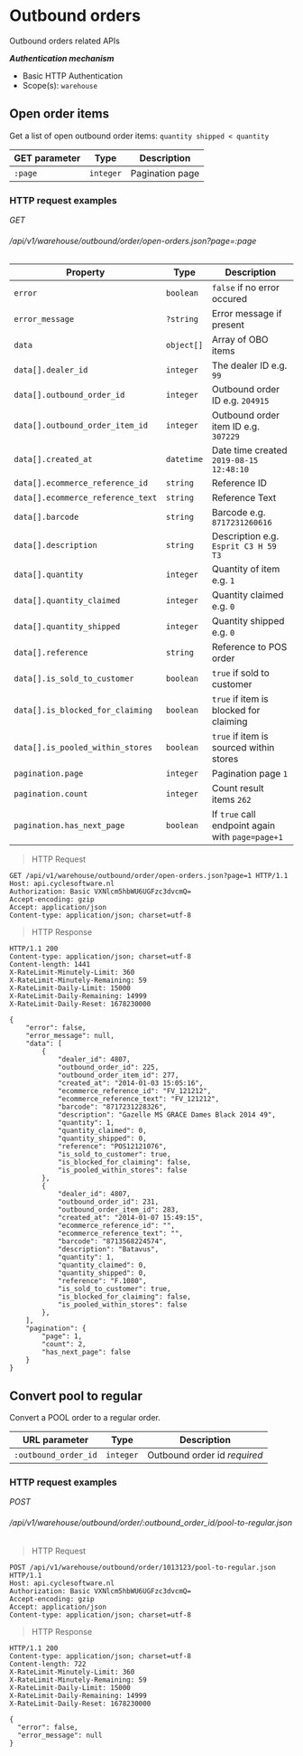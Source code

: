 # Outbound orders #

Outbound orders related APIs

***Authentication mechanism***

- Basic HTTP Authentication
- Scope(s): `warehouse`


## Open order items ##

Get a list of open outbound order items: `quantity shipped < quantity`

| GET parameter | Type      | Description     |
|---------------|-----------|-----------------|
| `:page`       | `integer` | Pagination page |


### HTTP request examples ###

<div class="api-endpoint">
	<div class="endpoint-data">
		<i class="label label-post">GET</i>
		<h6>/api/v1/warehouse/outbound/order/open-orders.json?page=:page</h6>
	</div>
</div>


| Property                          | Type       | Description                                      |
|-----------------------------------|------------|--------------------------------------------------|
| `error`                           | `boolean`  | `false` if no error occured                      |
| `error_message`                   | `?string`  | Error message if present                         |
| `data`                            | `object[]` | Array of OBO items                               |
| `data[].dealer_id`                | `integer`  | The dealer ID e.g. `99`                          |
| `data[].outbound_order_id`        | `integer`  | Outbound order ID e.g. `204915`                  |
| `data[].outbound_order_item_id`   | `integer`  | Outbound order item ID  e.g. `307229`            |
| `data[].created_at`               | `datetime` | Date time created `2019-08-15 12:48:10`          |
| `data[].ecommerce_reference_id`   | `string`   | Reference ID                                     |
| `data[].ecommerce_reference_text` | `string`   | Reference Text                                   |
| `data[].barcode`                  | `string`   | Barcode e.g. `8717231260616`                     |
| `data[].description`              | `string`   | Description e.g. `Esprit C3 H 59 T3`             |
| `data[].quantity`                 | `integer`  | Quantity of item e.g. `1`                        |
| `data[].quantity_claimed`         | `integer`  | Quantity claimed e.g. `0`                        |
| `data[].quantity_shipped`         | `integer`  | Quantity shipped e.g. `0`                        |
| `data[].reference`                | `string`   | Reference to POS order                           |
| `data[].is_sold_to_customer`      | `boolean`  | `true` if sold to customer                       |
| `data[].is_blocked_for_claiming`  | `boolean`  | `true` if item is blocked for claiming           |
| `data[].is_pooled_within_stores`  | `boolean`  | `true` if item is sourced within stores          |
| `pagination.page`                 | `integer`  | Pagination page `1`                              |
| `pagination.count`                | `integer`  | Count result items `262`                         |
| `pagination.has_next_page`        | `boolean`  | If `true` call endpoint again with `page=page+1` |



> HTTP Request

```http
GET /api/v1/warehouse/outbound/order/open-orders.json?page=1 HTTP/1.1
Host: api.cyclesoftware.nl
Authorization: Basic VXNlcm5hbWU6UGFzc3dvcmQ=
Accept-encoding: gzip
Accept: application/json
Content-type: application/json; charset=utf-8
```

> HTTP Response

```http
HTTP/1.1 200 
Content-type: application/json; charset=utf-8
Content-length: 1441
X-RateLimit-Minutely-Limit: 360
X-RateLimit-Minutely-Remaining: 59
X-RateLimit-Daily-Limit: 15000
X-RateLimit-Daily-Remaining: 14999
X-RateLimit-Daily-Reset: 1678230000

{
    "error": false,
    "error_message": null,
    "data": [
        {
            "dealer_id": 4807,
            "outbound_order_id": 225,
            "outbound_order_item_id": 277,
            "created_at": "2014-01-03 15:05:16",
            "ecommerce_reference_id": "FV_121212",
            "ecommerce_reference_text": "FV_121212",
            "barcode": "8717231228326",
            "description": "Gazelle MS GRACE Dames Black 2014 49",
            "quantity": 1,
            "quantity_claimed": 0,
            "quantity_shipped": 0,
            "reference": "POS12121076",
            "is_sold_to_customer": true,
            "is_blocked_for_claiming": false,
            "is_pooled_within_stores": false
        },
        {
            "dealer_id": 4807,
            "outbound_order_id": 231,
            "outbound_order_item_id": 283,
            "created_at": "2014-01-07 15:49:15",
            "ecommerce_reference_id": "",
            "ecommerce_reference_text": "",
            "barcode": "8713568224574",
            "description": "Batavus",
            "quantity": 1,
            "quantity_claimed": 0,
            "quantity_shipped": 0,
            "reference": "F.1080",
            "is_sold_to_customer": true,
            "is_blocked_for_claiming": false,
            "is_pooled_within_stores": false
        },
    ],
    "pagination": {
        "page": 1,
        "count": 2,
        "has_next_page": false
    }
}
```


## Convert pool to regular ##

Convert a POOL order to a regular order.

| URL parameter        | Type      | Description                                                |
|----------------------|-----------|------------------------------------------------------------|
| `:outbound_order_id` | `integer` | Outbound order id <i class="label label-info">required</i> |

### HTTP request examples ###

<div class="api-endpoint">
	<div class="endpoint-data">
		<i class="label label-post">POST</i>
		<h6>/api/v1/warehouse/outbound/order/:outbound_order_id/pool-to-regular.json</h6>
	</div>
</div>


> HTTP Request 

```http
POST /api/v1/warehouse/outbound/order/1013123/pool-to-regular.json HTTP/1.1
Host: api.cyclesoftware.nl
Authorization: Basic VXNlcm5hbWU6UGFzc3dvcmQ=
Accept-encoding: gzip
Accept: application/json
Content-type: application/json; charset=utf-8
```

> HTTP Response

```http
HTTP/1.1 200 
Content-type: application/json; charset=utf-8
Content-length: 722
X-RateLimit-Minutely-Limit: 360
X-RateLimit-Minutely-Remaining: 59
X-RateLimit-Daily-Limit: 15000
X-RateLimit-Daily-Remaining: 14999
X-RateLimit-Daily-Reset: 1678230000

{
  "error": false,
  "error_message": null
}
```
